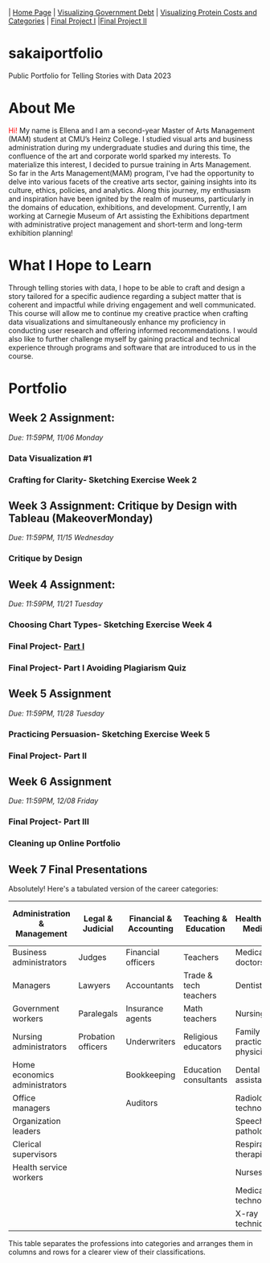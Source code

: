 | [Home Page](https://ellenasakai.github.io/sakaiportfolio/) | [Visualizing Government Debt](governmentdebt) | [Visualizing Protein Costs and Categories](protein) | [Final Project I](final-project-part-one) |[Final Project II](final-project-part-2) 

# sakaiportfolio
Public Portfolio for Telling Stories with Data 2023

# About Me
<font color="#FF0000">Hi!</font> My name is Ellena and I am a second-year Master of Arts Management (MAM) student at CMU’s Heinz College. I studied visual arts and business administration during my undergraduate studies and during this time, the confluence of the art and corporate world sparked my interests. To materialize this interest, I decided to pursue training in Arts Management. So far in the Arts Management(MAM) program, I've had the opportunity to delve into various facets of the creative arts sector, gaining insights into its culture, ethics, policies, and analytics. Along this journey, my enthusiasm and inspiration have been ignited by the realm of museums, particularly in the domains of education, exhibitions, and development. Currently, I am working at Carnegie Museum of Art assisting the Exhibitions department with administrative project management and short-term and long-term exhibition planning!

# What I Hope to Learn
Through telling stories with data, I hope to be able to craft and design a story tailored for a specific audience regarding a subject matter that is coherent and impactful while driving engagement and well communicated. This course will allow me to continue my creative practice when crafting data visualizations and simultaneously enhance my proficiency in conducting user research and offering informed recommendations.  I would also like to further challenge myself by gaining practical and technical experience through programs and software that are introduced to us in the course. 

# Portfolio

## Week 2 Assignment: 
*Due: 11:59PM, 11/06 Monday*

### Data Visualization #1 
### Crafting for Clarity- Sketching Exercise Week 2

## Week 3 Assignment: Critique by Design with Tableau (MakeoverMonday)
*Due: 11:59PM, 11/15 Wednesday*

### Critique by Design

## Week 4 Assignment: 
*Due: 11:59PM, 11/21 Tuesday*

### Choosing Chart Types- Sketching Exercise Week 4
### Final Project- [Part I](final-project-part-one)
### Final Project- Part I Avoiding Plagiarism Quiz 


## Week 5 Assignment
*Due: 11:59PM, 11/28 Tuesday*

### Practicing Persuasion- Sketching Exercise Week 5
### Final Project- Part II

## Week 6 Assignment
*Due: 11:59PM, 12/08 Friday*

### Final Project- Part III
### Cleaning up Online Portfolio


## Week 7 Final Presentations



Absolutely! Here's a tabulated version of the career categories:

| **Administration & Management** | **Legal & Judicial** | **Financial & Accounting** | **Teaching & Education** | **Healthcare & Medicine** | **Technology & IT** | **Public Service & Law Enforcement** | **Creative & Arts** | **Social Services & Counseling** | **Business & Sales** | **Engineering & Technical Work** | **Other Professions** |
|---------------------------------|----------------------|----------------------------|-------------------------|---------------------------|---------------------|-----------------------------------|----------------------|---------------------------------|----------------------|-----------------------------------|-----------------------|
| Business administrators          | Judges               | Financial officers         | Teachers                | Medical doctors           | Computer programmers| Police                          | Actors               | Social workers                 | Sales representatives | Mechanical engineers            | Scientists            |
| Managers                        | Lawyers              | Accountants                | Trade & tech teachers    | Dentists                  | Systems analysts    | Detectives                      | Painters             | Counselors                     | Marketers            | Electrical engineers             | Researchers           |
| Government workers               | Paralegals           | Insurance agents           | Math teachers            | Nursing                  | Computer specialists| Firefighters                    | Musicians            | Childcare workers              | Entrepreneurs        | Technicians                      | Politicians           |
| Nursing administrators          | Probation officers   | Underwriters               | Religious educators      | Family practice physicians | Computer technicians| Paramedics                      | Fashion designers    | Clergy                         | Agents               | Carpenters                       | Diplomats             |
| Home economics administrators   |                      | Bookkeeping                | Education consultants    | Dental assistants         | Technical writers  | Military                        | Interior decorators | Education consultants          |                      | Mechanics                        | Forest rangers        |
| Office managers                 |                      | Auditors                   |                         | Radiological technologists|                    |                                | Photographers         | Missionaries                   |                      | Engineers                        | Chefs                  |
| Organization leaders             |                      |                            |                         | Speech pathologists       |                    |                                | Comedians             | Psychics                       |                      | Surveyors                        | Waiters/waitresses     |
| Clerical supervisors             |                      |                            |                         | Respiratory therapists    |                    |                                | Writers               |                               |                      |                                  | Farmers                |
| Health service workers           |                      |                            |                         | Nurses                    |                    |                                | Artists               |                               |                      |                                  | Laborers                |
|                                 |                      |                            |                         | Medical technologists     |                    |                                |                        |                               |                      |                                  | Service workers         |
|                                 |                      |                            |                         | X-ray technicians         |                    |                                |                        |                               |                      |                                  | Transportation operatives |

This table separates the professions into categories and arranges them in columns and rows for a clearer view of their classifications.
